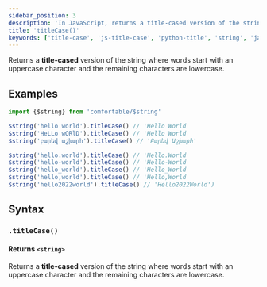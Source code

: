 ```yaml
---
sidebar_position: 3
description: 'In JavaScript, returns a title-cased version of the string where words start with an uppercase character and the remaining characters are lowercase.'
title: 'titleCase()'
keywords: ['title-case', 'js-title-case', 'python-title', 'string', 'javascript', 'comfortable', 'comfort', 'util', 'utils', 'utility', 'utilities', 'extras', 'helpers', 'stdlib', 'boost', 'oop', 'oop-in-javascript', 'object-oriented-programming', 'oop-principles', 'object-oriented']
---
```


Returns a **title-cased** version of the string where words start with an uppercase character and the remaining characters are lowercase.

## Examples

```js
import {$string} from 'comfortable/$string'

$string('hello world').titleCase() // 'Hello World'
$string('HeLLo wORlD').titleCase() // 'Hello World'
$string('բարեվ աշխարհ').titleCase() // 'Բարեվ Աշխարհ'

$string('hello.world').titleCase() // 'Hello.World'
$string('hello-world').titleCase() // 'Hello-World'
$string('hello_world').titleCase() // 'Hello_World'
$string('hello,world').titleCase() // 'Hello,World'
$string('hello2022world').titleCase() // 'Hello2022World')

```

## Syntax

### `.titleCase()`

#### Returns `<string>`

Returns a **title-cased** version of the string where words start with an uppercase character and the remaining characters are lowercase.